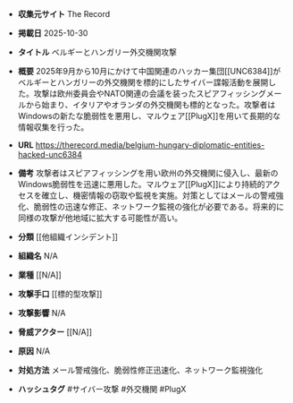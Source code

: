 - **収集元サイト**
The Record

- **掲載日**
2025-10-30

- **タイトル**
ベルギーとハンガリー外交機関攻撃

- **概要**
2025年9月から10月にかけて中国関連のハッカー集団[[UNC6384]]がベルギーとハンガリーの外交機関を標的にしたサイバー諜報活動を展開した。攻撃は欧州委員会やNATO関連の会議を装ったスピアフィッシングメールから始まり、イタリアやオランダの外交機関も標的となった。攻撃者はWindowsの新たな脆弱性を悪用し、マルウェア[[PlugX]]を用いて長期的な情報収集を行った。

- **URL**
https://therecord.media/belgium-hungary-diplomatic-entities-hacked-unc6384

- **備考**
攻撃者はスピアフィッシングを用い欧州の外交機関に侵入し、最新のWindows脆弱性を迅速に悪用した。マルウェア[[PlugX]]により持続的アクセスを確立し、機密情報の窃取や監視を実施。対策としてはメールの警戒強化、脆弱性の迅速な修正、ネットワーク監視の強化が必要である。将来的に同様の攻撃が他地域に拡大する可能性が高い。

- **分類**
[[他組織インシデント]]

- **組織名**
N/A

- **業種**
[[N/A]]

- **攻撃手口**
[[標的型攻撃]]

- **攻撃影響**
N/A

- **脅威アクター**
[[N/A]]

- **原因**
N/A

- **対処方法**
メール警戒強化、脆弱性修正迅速化、ネットワーク監視強化

- **ハッシュタグ**
#サイバー攻撃 #外交機関 #PlugX
